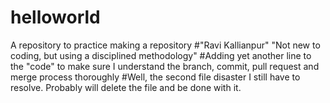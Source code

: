 # helloworld
A repository to practice making a repository
#"Ravi Kallianpur" "Not new to coding, but using a disciplined methodology"
#Adding yet another line to the "code" to make sure I understand the branch, commit, pull request and merge process thoroughly
#Well, the second file disaster I still have to resolve.  Probably will delete the file and be done with it.
